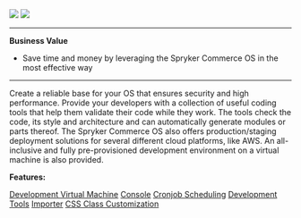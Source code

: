 <div class='feature-text'>
    <div class='feature-images'>
    <img class="light-mode" src="https://spryker.s3.eu-central-1.amazonaws.com/docs/Document+360/Capabilities+icons/light/development.svg"/>
    <img class="dark-mode" src="https://spryker.s3.eu-central-1.amazonaws.com/docs/Document+360/Capabilities+icons/dark/development.svg"/>
    </div>
    <div class="feature-text-wrap">

***
**Business Value**
* Save time and money by leveraging the Spryker Commerce OS in the most effective way
***
        
Create a reliable base for your OS that ensures security and high performance. Provide your developers with a collection of useful coding tools that help them validate their code while they work. The tools check the code, its style and architecture and can automatically generate modules or parts thereof. The Spryker Commerce OS also offers production/staging deployment solutions for several different cloud platforms, like AWS. An all-inclusive and fully pre-provisioned development environment on a virtual machine is also provided.
 </div>
</div>

**Features:**

<div>
<a class="feature-link" href="https://documentation.spryker.com/v4/docs/devvm">Development Virtual Machine</a>    
<a class="feature-link" href="https://documentation.spryker.com/v4/docs/console">Console</a>
<a class="feature-link" href="https://documentation.spryker.com/v4/docs/cronjob-scheduling">Cronjob Scheduling</a>
<a class="feature-link" href="https://documentation.spryker.com/v4/docs/development-tools">Development Tools</a>
<a class="feature-link" href="https://documentation.spryker.com/v4/docs/importer">Importer</a>
<a class="feature-link" href="https://documentation.spryker.com/v4/docs/css-class-customization ">CSS Class Customization</a>
</div>